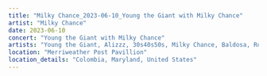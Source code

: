 ```yaml
---
title: "Milky Chance_2023-06-10_Young the Giant with Milky Chance"
artist: "Milky Chance"
date: 2023-06-10
concert: "Young the Giant with Milky Chance"
artists: "Young the Giant, Alizzz, 30s40s50s, Milky Chance, Baldosa, Rosa Linn"
location: "Merriweather Post Pavillion"
location_details: "Colombia, Maryland, United States"
---
```

